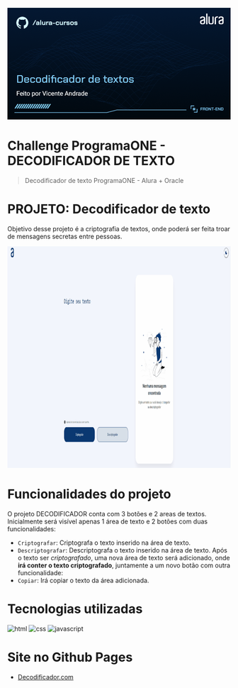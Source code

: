 ![Decodificador de textos](assets/to_readme/Front-end-Decodificador%20de%20textos.png)

# Challenge ProgramaONE - DECODIFICADOR DE TEXTO

> Decodificador de texto ProgramaONE - Alura + Oracle

# PROJETO: Decodificador de texto

Objetivo desse projeto é a criptografia de textos, onde poderá ser feita troar de mensagens secretas entre pessoas.

<p align = "center" >
    <img width="640" height="500" src="assets/to_readme/Animação.gif">
</p>

# Funcionalidades do projeto

O projeto DECODIFICADOR conta com 3 botões e 2 areas de textos. Inicialmente será visível apenas 1 área de texto e 2 botões com duas funcionalidades: 
- `Criptografar`: Criptografa o texto inserido na área de texto.
- `Descriptografar`: Descriptografa o texto inserido na área de texto.
Após o texto ser *criptografado*, uma nova área de texto será adicionado, onde **irá conter o texto criptografado**, juntamente a um novo botão com outra funcionalidade:
- `Copiar`: Irá copiar o texto da área adicionada.

# Tecnologias utilizadas

![html](https://img.shields.io/badge/HTML5-E34F26?style=for-the-badge&logo=html5&logoColor=white)
![css](https://img.shields.io/badge/CSS3-1572B6?style=for-the-badge&logo=css3&logoColor=white)
![javascript](https://img.shields.io/badge/JavaScript-F7DF1E?logo=javascript&logoColor=black&style=for-the-badge)

# Site no Github Pages

- [Decodificador.com](https://vicenteandrad-e.github.io/challenge-decodificador/)
